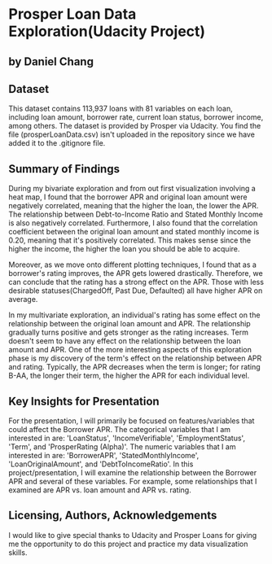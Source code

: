 # Prosper Loan Data Exploration(Udacity Project)
## by Daniel Chang


## Dataset
This dataset contains 113,937 loans with 81 variables on each loan, including loan amount, borrower rate, current loan status, borrower income, among others. The dataset is provided by Prosper via Udacity. You find the file (prosperLoanData.csv) isn't uploaded in the repository since we have added it to the .gitignore file. 


## Summary of Findings
During my bivariate exploration and from out first visualization involving a heat map, I found that the borrower APR and original loan amount were negatively correlated, meaning that the higher the loan, the lower the APR. The relationship between Debt-to-Income Ratio and Stated Monthly Income is also negatively correlated. Furthermore, I also found that the correlation coefficient between the original loan amount and stated monthly income is 0.20, meaning that it's positively correlated. This makes sense since the higher the income, the higher the loan you should be able to acquire.

Moreover, as we move onto different plotting techniques, I found that as a borrower's rating improves, the APR gets lowered drastically. Therefore, we can conclude that the rating has a strong effect on the APR. Those with less desirable statuses(ChargedOff, Past Due, Defaulted) all have higher APR on average.

In my multivariate exploration, an individual's rating has some effect on the relationship between the original loan amount and APR. The relationship gradually turns positive and gets stronger as the rating increases. Term doesn't seem to have any effect on the relationship between the loan amount and APR. One of the more interesting aspects of this exploration phase is my discovery of the term's effect on the relationship between APR and rating. Typically, the APR decreases when the term is longer; for rating B-AA, the longer their term, the higher the APR for each individual level.


## Key Insights for Presentation
For the presentation, I will primarily be focused on features/variables that could affect the Borrower APR. The categorical variables that I am interested in are: 'LoanStatus', 'IncomeVerifiable', 'EmploymentStatus', 'Term', and 'ProsperRating (Alpha)'. The numeric variables that I am interested in are: 'BorrowerAPR', 'StatedMonthlyIncome', 'LoanOriginalAmount', and 'DebtToIncomeRatio'. In this project/presentation, I will examine the relationship between the Borrower APR and several of these variables. For example, some relationships that I examined are APR vs. loan amount and APR vs. rating.

## Licensing, Authors, Acknowledgements
I would like to give special thanks to Udacity and Prosper Loans for giving me the opportunity to do this project and practice my data visualization skills. 
